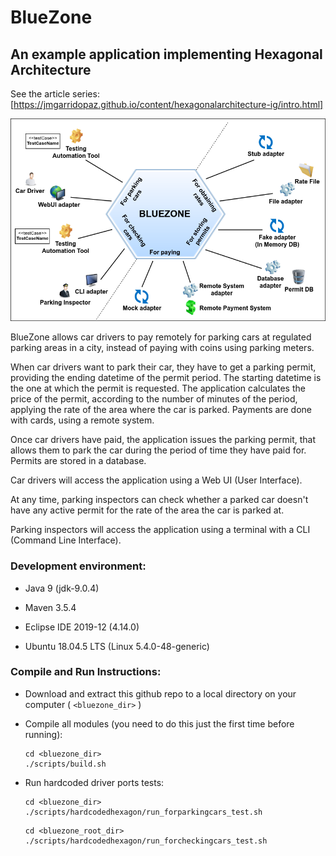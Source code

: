 # BlueZone
## An example application implementing Hexagonal Architecture

See the article series: [https://jmgarridopaz.github.io/content/hexagonalarchitecture-ig/intro.html]

![BlueZone: Hexagonal Application Figure](bluezone.png)

BlueZone allows car drivers to pay remotely for parking cars at regulated parking areas in a city, instead of paying with coins using parking meters.

When car drivers want to park their car, they have to get a parking permit, providing the ending datetime of the permit period. The starting datetime is the one at which the permit is requested. The application calculates the price of the permit, according to the number of minutes of the period, applying the rate of the area where the car is parked. Payments are done with cards, using a remote system.

Once car drivers have paid, the application issues the parking permit, that allows them to park the car during the period of time they have paid for. Permits are stored in a database.

Car drivers will access the application using a Web UI (User Interface).

At any time, parking inspectors can check whether a parked car doesn't have any active permit for the rate of the area the car is parked at.

Parking inspectors will access the application using a terminal with a CLI (Command Line Interface).

### Development environment:

- Java 9 (jdk-9.0.4)

- Maven 3.5.4

- Eclipse IDE 2019-12 (4.14.0)

- Ubuntu 18.04.5 LTS (Linux 5.4.0-48-generic)

### Compile and Run Instructions:

- Download and extract this github repo to a local directory on your computer ( `<bluezone_dir>` )

- Compile all modules (you need to do this just the first time before running):
  
  ~~~
  cd <bluezone_dir>
  ./scripts/build.sh
  ~~~

- Run hardcoded driver ports tests:
  
  ~~~
  cd <bluezone_dir>
  ./scripts/hardcodedhexagon/run_forparkingcars_test.sh
  ~~~
  
  ~~~
  cd <bluezone_root_dir>
  ./scripts/hardcodedhexagon/run_forcheckingcars_test.sh
  ~~~
